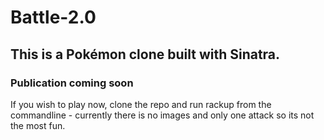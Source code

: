 # Battle-2.0

## This is a Pokémon clone built with Sinatra. 

### Publication coming soon

If you wish to play now, clone the repo and run rackup from the commandline - currently there is no images and only one attack so its not the most fun.

